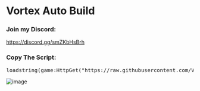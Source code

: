# Vortex Auto Build

### Join my Discord: 
https://discord.gg/smZKbHsBrh

### Copy The Script:
<pre>loadstring(game:HttpGet("https://raw.githubusercontent.com/VortexSource/Autobuild/refs/heads/main/Main.lua"))()</pre>

![image](https://github.com/user-attachments/assets/9af0703c-8c3f-4dc4-9ca6-6b3f5ee9bd8c)


